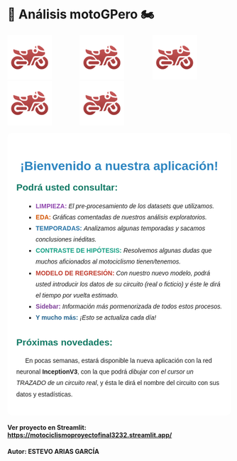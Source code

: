 
# 🏁 Análisis motoGPero 🏍️

<img src="img/icon_moto.png" width="100" style="margin-right: 20px; display: inline-block;">    &nbsp;&nbsp;&nbsp;&nbsp;&nbsp;&nbsp;&nbsp;&nbsp;&nbsp;    <img src="img/icon_moto.png" width="100" style="margin-right: 20px; display: inline-block;">  &nbsp;&nbsp;&nbsp;&nbsp;&nbsp;&nbsp;&nbsp;&nbsp;&nbsp;    <img src="img/icon_moto.png" width="100" style="margin-right: 20px; display: inline-block;">    &nbsp;&nbsp;&nbsp;&nbsp;&nbsp;&nbsp;&nbsp;&nbsp;&nbsp;    <img src="img/icon_moto.png" width="100" style="margin-right: 20px; display: inline-block;">  &nbsp;&nbsp;&nbsp;&nbsp;&nbsp;&nbsp;&nbsp;&nbsp;&nbsp;    <img src="img/icon_moto.png" width="100" style="margin-right: 20px; display: inline-block;">

<div style="background-color: white; padding: 20px; border-radius: 10px; font-family: Arial, sans-serif;">
        <h1 style="text-align: center; color: #2E86C1;">¡Bienvenido a nuestra aplicación!</h1>
        <h2 style="margin-top: 20px; color: #117A65;">Podrá usted consultar:</h2>
        <ul style="list-style-type: square; line-height: 1.8; margin-left: 20px;">
            <li><b><span style="color: #8E44AD;">LIMPIEZA:</span></b> <i>El pre-procesamiento de los datasets que utilizamos.</i></li>
            <li><b><span style="color: #D35400;">EDA:</span></b> <i>Gráficas comentadas de nuestros análisis exploratorios.</i></li>
            <li><b><span style="color: #2874A6;">TEMPORADAS:</span></b> <i>Analizamos algunas temporadas y sacamos conclusiones inéditas.</i></li>
            <li><b><span style="color: #16A085;">CONTRASTE DE HIPÓTESIS:</span></b> <i>Resolvemos algunas dudas que muchos aficionados al motociclismo tienen/tenemos.</i></li>
            <li><b><span style="color: #C0392B;">MODELO DE REGRESIÓN:</span></b> <i>Con nuestro nuevo modelo, podrá usted introducir los datos de su circuito (real o ficticio) y éste le dirá el tiempo por vuelta estimado.</i></li>
            <li><b><span style="color: #7D3C98;">Sidebar:</span></b> <i>Información más pormenorizada de todos estos procesos.</i></li>
            <li><b><span style="color: #1F618D;">Y mucho más:</span></b> <i>¡Esto se actualiza cada día!</i></li>
        </ul>
        <h2 style="margin-top: 30px; color: #117A65;">Próximas novedades:</h2>
        <p style="text-indent: 20px; line-height: 1.8;">En pocas semanas, estará disponible la nueva aplicación con la red neuronal <b>InceptionV3</b>, con la que podrá 
        <i>dibujar con el cursor un TRAZADO de un circuito real</i>, y ésta le dirá el nombre del circuito con sus datos y estadísticas.</p>
    </div>

#### Ver proyecto en Streamlit: https://motociclismoproyectofinal3232.streamlit.app/
#### Autor: ESTEVO ARIAS GARCÍA

